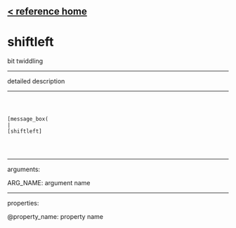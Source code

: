 [< reference home](ceammc_lib.html)
---

# shiftleft


bit twiddling

---

detailed description
<br>


---


```



[message_box(                                 
|
[shiftleft]


            
```

---
arguments:

ARG_NAME: argument name<br>

---
properties:

@property_name: property name<br>

